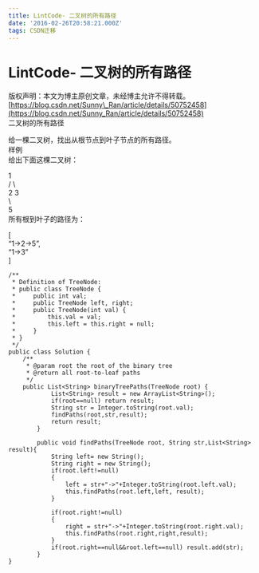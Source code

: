 ```yaml
---
title: LintCode- 二叉树的所有路径
date: '2016-02-26T20:58:21.000Z'
tags: CSDN迁移
---
```


# LintCode- 二叉树的所有路径

版权声明：本文为博主原创文章，未经博主允许不得转载。 [https://blog.csdn.net/Sunny\_Ran/article/details/50752458](https://blog.csdn.net/Sunny_Ran/article/details/50752458)  
二叉树的所有路径

给一棵二叉树，找出从根节点到叶子节点的所有路径。  
样例  
给出下面这棵二叉树：

1  
/ \  
2 3  
\  
5  
所有根到叶子的路径为：

\[  
“1-&gt;2-&gt;5”,  
“1-&gt;3”  
\]

```text
/**
 * Definition of TreeNode:
 * public class TreeNode {
 *     public int val;
 *     public TreeNode left, right;
 *     public TreeNode(int val) {
 *         this.val = val;
 *         this.left = this.right = null;
 *     }
 * }
 */
public class Solution {
    /**
     * @param root the root of the binary tree
     * @return all root-to-leaf paths
     */
    public List<String> binaryTreePaths(TreeNode root) {
            List<String> result = new ArrayList<String>();
            if(root==null) return result;
            String str = Integer.toString(root.val);
            findPaths(root,str,result);
            return result;
        }

        public void findPaths(TreeNode root, String str,List<String> result){
            String left= new String();
            String right = new String();
            if(root.left!=null)
            {
                left = str+"->"+Integer.toString(root.left.val);
                this.findPaths(root.left,left, result);
            }

            if(root.right!=null)
            {
                right = str+"->"+Integer.toString(root.right.val);
                this.findPaths(root.right,right,result);
            }
            if(root.right==null&&root.left==null) result.add(str);
        }
}
```

